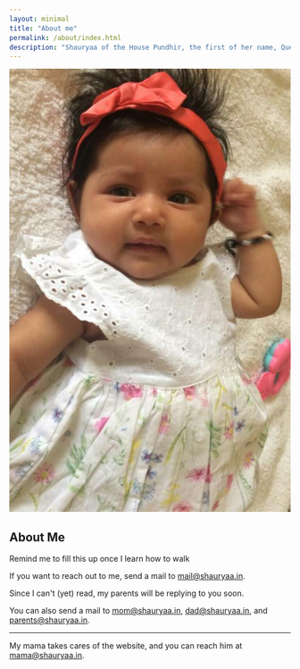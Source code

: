 ```yaml
---
layout: minimal
title: "About me"
permalink: /about/index.html
description: "Shauryaa of the House Pundhir, the first of her name, Queen of the Andals, the Rhoynar and the First Men, Lady of the Seven Kingdoms and Protector of the Realm, the Unburnt, Breaker of Chains, Queen of Meereen, Khaleesi of the Great Grass Sea. <br>Serial Pooper, Insomniac and Sleep resistant<br>Prone to waking up my parents at the wrong hour."
---
```


![](/assets/img/me.jpg)

## About Me

Remind me to fill this up once I
learn how to walk

If you want to reach out to me, 
send a mail to <mail@shauryaa.in>.

Since I can't (yet) read, my parents
will be replying to you soon.

You can also send a mail to <mom@shauryaa.in>,
<dad@shauryaa.in>, and <parents@shauryaa.in>.

---

My mama takes cares of the website, and you
can reach him at [mama@shauryaa.in](mama@shauryaa.in "mama=uncle").